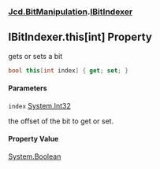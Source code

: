 ### [Jcd.BitManipulation](Jcd.BitManipulation.md 'Jcd.BitManipulation').[IBitIndexer](Jcd.BitManipulation.IBitIndexer.md 'Jcd.BitManipulation.IBitIndexer')

## IBitIndexer.this[int] Property

gets or sets a bit

```csharp
bool this[int index] { get; set; }
```
#### Parameters

<a name='Jcd.BitManipulation.IBitIndexer.this[int].index'></a>

`index` [System.Int32](https://docs.microsoft.com/en-us/dotnet/api/System.Int32 'System.Int32')

the offset of the bit to get or set.

#### Property Value
[System.Boolean](https://docs.microsoft.com/en-us/dotnet/api/System.Boolean 'System.Boolean')